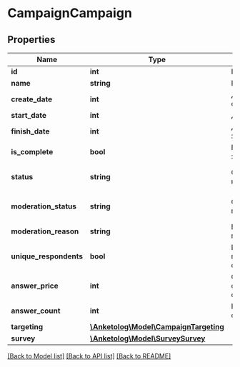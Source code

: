 # CampaignCampaign

## Properties
Name | Type | Description | Notes
------------ | ------------- | ------------- | -------------
**id** | **int** | ID | 
**name** | **string** | Название | 
**create_date** | **int** | Дата создания | 
**start_date** | **int** | Дата запуска | 
**finish_date** | **int** | Дата завершения | 
**is_complete** | **bool** | Кампания завершена | 
**status** | **string** | Статус кампании | [default to 'waiting']
**moderation_status** | **string** | Статус модерации | [default to 'pending']
**moderation_reason** | **string** | Комментарий модератора | 
**unique_respondents** | **bool** | Исключить повторные ответы | 
**answer_price** | **int** | Стоимость одного ответа | 
**answer_count** | **int** | Количество ответов | 
**targeting** | [**\Anketolog\Model\CampaignTargeting**](CampaignTargeting.md) |  | 
**survey** | [**\Anketolog\Model\SurveySurvey**](SurveySurvey.md) |  | 

[[Back to Model list]](../README.md#documentation-for-models) [[Back to API list]](../README.md#documentation-for-api-endpoints) [[Back to README]](../README.md)


